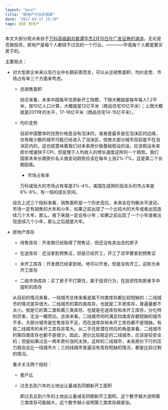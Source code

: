 ```yaml
---
layout: "post"
title: "房地产行业的观察"
date: "2017-02-17 15:30"
tags: 投资 房地产
---
```


本文大部分观点来自于[万科高级副总裁谭华杰2月10日在广发证券的演讲](https://xueqiu.com/5780378715/81303131)。无论是否做投资，房地产是每个人都绕不过去的一个行业。————毕竟每个人都是要买房子的。

主要观点：

- 对大型房企未来以及行业中长期前景而言，可以从总销售面积、均价走势、市场占有率三个方面来考虑。

  - 总销售面积

    综合来看，未来中国每年住房新开工规模，下限大概就是每年每人1.2平米，按10亿人口计算，大概就是12亿平米（商品住宅10亿平米）；上限大概就是2011年的水平，17-18亿平米（商品住宅14-15亿平米）。

  - 均价走势

    目前中国整体的住房价格是没有泡沫的，或者是最多是在泡沫区的边缘，仅有极少数的城市可能已经进入了泡沫区，但绝大部分城市目前是不在泡沫区内的，这也就意味着我们对未来房价做基础假设的话，应该假设未来房价增速快于CPI，但是慢于人均收入的增长速度这样的一个趋势。我们国家未来长期房价名义值变动趋势应该在每年上涨2%-7%，这是第二个长期因素。

    - 市场占有率

    万科或恒大的市场占有率是3%-4%，美国在成熟阶段龙头的市占率是6%-8%，有一倍的成长空间。

  综合上述三个指标来看，销售面积是一个历史高位，未来会在均衡水平波动，市场一定有销售的大年和小年，如果之前出现了一个比较大的大年或者出现连续几个大年，那么，接下来就一定会有小年；如果之前出现了一个小年或者出现连续几个小年，那么之后就是大年。

- 房地产库存

  - 待售库存：开发商已经取得了预售证、但还没有卖出去的房子

  - 在途库存：还没拿到预售证，但是已经开工，开工了迟早要拿到预售证

  - 未开工库存：开发商已经拿到地，地可以开发，但是没有开工，这称为未开工库存

  - 二级市场库存：买了房子不打算住，属于投资行为，在投资性购房者手中囤积的库存

  从目前的情况来看，一线城市总体来看是属于四类库存都比较短缺的；二线城市的情况差异很大。二线城市的第四类库存，也就是二手房库存，普遍量都不太小。倒是它的第二类和第三类库存，也就是在途库存和未开工库存，分化特别厉害，无法一概而论。总体来看，二线城市同时满足四类库存都短缺的城市不多，大部分城市是在售库存不足，而在途库存和未开工库存都不是很缺。有些二线城市的未开工库存非常大。从二手住房潜在供应的角度来看，二线城市的第四类库存也都不是很少。因此，房价比较稳定的二线城市，应该是较安全的；但是如果过去一两年房价涨的太快，这样的二线城市，未来房价下行的压力就会会比一线城市大；三四线城市普遍没有库存短缺的情况，都是比较过剩的情况。

  重点关注两个指标：

  - 套户比

  - 过去五到六年的土地出让量减去同期新开工面积

    即过去五到六年的土地出让量减去同期新开工面积。这个数字越大说明第三类库存可能越大，这个数字越小说明第三类库存越紧张。
